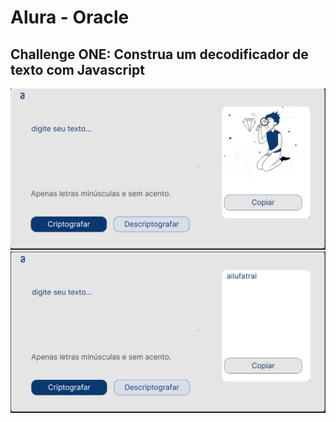 # Alura - Oracle 

## Challenge ONE: Construa um decodificador de texto com Javascript

![Decodificador Inicio](/print/Screenshot1.png)
![Decodificador Inicio](/print/Screenshot2.png)

